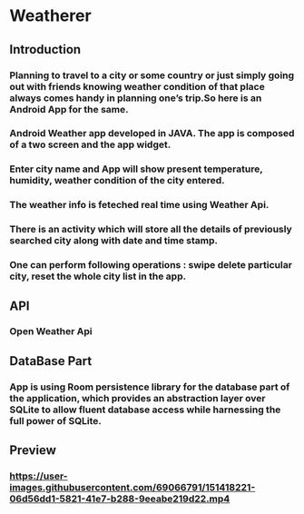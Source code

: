 # Weatherer

<h2> Introduction </h2>
<h3> Planning to travel to a city or some country or just simply going out with friends knowing weather condition of that place always comes handy in planning one’s trip.So here is an Android App for the same.
<h3> Android Weather app developed in JAVA. The app is composed of a two screen and the app widget.
<h3> Enter city name and App will show present temperature, humidity, weather condition of the city entered.
<h3> The weather info is feteched real time using Weather Api.
<h3> There is an activity which will store all the details of previously searched city along with date and time stamp.
<h3> One can perform following operations : swipe delete particular city, reset the whole city list in the app.</h3>
<h2> API </h2>
<h3> Open Weather Api </h3>
<h2> DataBase Part </h2>
<h3> App is using Room persistence library for the database part of the application, which provides an abstraction layer over SQLite to allow fluent database access while harnessing the full power of SQLite.
<h2> Preview <h3>


https://user-images.githubusercontent.com/69066791/151418221-06d56dd1-5821-41e7-b288-9eeabe219d22.mp4


